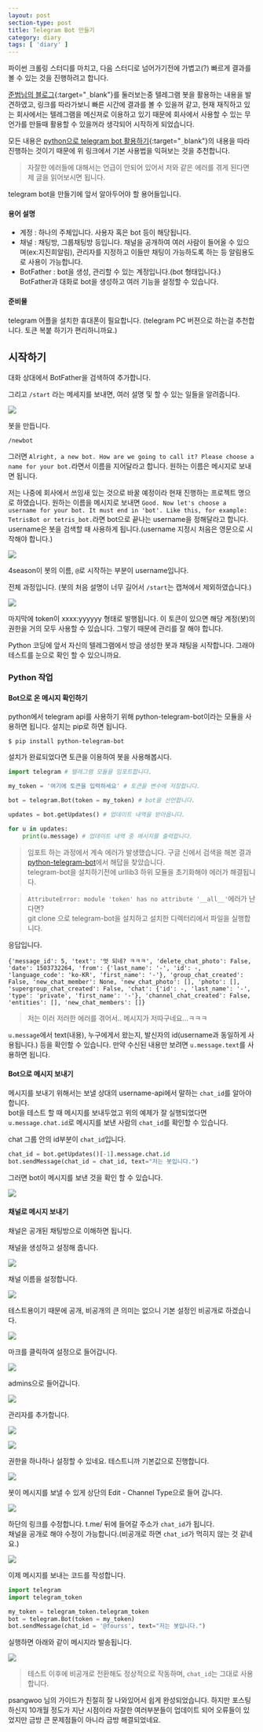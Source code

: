 ```yaml
---
layout: post
section-type: post
title: Telegram Bot 만들기
category: diary
tags: [ 'diary' ]
---
```


파이썬 크롤링 스터디를 마치고, 다음 스터디로 넘어가기전에 가볍고(?) 빠르게 결과를 볼 수 있는 것을 진행하려고 합니다.  

[준범님의 블로그](https://beomi.github.io/2017/04/20/HowToMakeWebCrawler-Notice-with-Telegram/){:target="`_`blank"}를 둘러보는중 텔레그램 봇을 활용하는 내용을 발견하였고, 링크를 따라가보니 빠른 시간에 결과를 볼 수 있을꺼 같고, 현재 재직하고 있는 회사에서는 텔레그램을 메신져로 이용하고 있기 때문에 회사에서 사용할 수 있는 무언가를 만들때 활용할 수 있을꺼라 생각되어 시작하게 되었습니다.

모든 내용은 [python으로 telegram bot 활용하기](https://blog.psangwoo.com/coding/2016/12/08/python-telegram-bot-1.html){:target="`_`blank"}의 내용을 따라 진행하는 것이기 때문에 위 링크에서 기본 사용법을 익혀보는 것을 추천합니다.
> 자잘한 에러들에 대해서는 언급이 안되어 있어서 저와 같은 에러를 겪게 된다면 제 글을 읽어보시면 됩니다.

telegram bot을 만들기에 앞서 알아두어야 할 용어들입니다.

#### 용어 설명
- 계정 :  하나의 주체입니다. 사용자 혹은 bot 등이 해당됩니다.  
- 채널 : 채팅방, 그룹채팅방 등입니다. 채널을 공개하여 여러 사람이 들어올 수 있으며(ex:지진희알림), 관리자를 지정하고 이들만 채팅이 가능하도록 하는 등 알림용도로 사용이 가능합니다.
- BotFather : bot을 생성, 관리할 수 있는 계정입니다.(bot 형태입니다.)  
BotFather과 대화로 bot을 생성하고 여러 기능을 설정할 수 있습니다.

#### 준비물
telegram 어플을 설치한 휴대폰이 필요합니다. (telegram PC 버젼으로 하는걸 추천합니다. 토큰 복붙 하기가 편리하니까요.)

## 시작하기

대화 상대에서 BotFather을 검색하여 추가합니다.  

그리고 `/start` 라는 메세지를 보내면, 여러 설명 및 할 수 있는 일들을 알려줍니다.

![]({{site.url}}/img/post/diary/telegram/botfather.png)

봇을 만듭니다.

```
/newbot
```

그러면 `Alright, a new bot. How are we going to call it? Please choose a name for your bot.`라면서 이름을 지어달라고 합니다. 원하는 이름은 메시지로 보내면 됩니다.

저는 나중에 회사에서 쓰임새 있는 것으로 바꿀 예정이라 현재 진행하는 프로젝트 명으로 하였습니다. 원하는 이름을 메시지로 보내면 `Good. Now let's choose a username for your bot. It must end in 'bot'. Like this, for example: TetrisBot or tetris_bot.`라면 bot으로 끝나는 username을 정해달라고 합니다.
username은 봇을 검색할 때 사용하게 됩니다.(username 지정시 처음은 영문으로 시작해야 합니다.)

![]({{site.url}}/img/post/diary/telegram/botfather_2.png)

4season이 봇의 이름, `@`로 시작하는 부분이 username입니다.

전체 과정입니다. (봇의 처음 설명이 너무 길어서 `/start`는 캡쳐에서 제외하였습니다.)

![]({{site.url}}/img/post/diary/telegram/botfather_3.png)

마지막에 token이 xxxx:yyyyyy 형태로 발행됩니다. 이 토큰이 있으면 해당 계정(봇)의 권한을 거의 모두 사용할 수 있습니다. 그렇기 때문에 관리를 잘 해야 합니다.  

Python 코딩에 앞서 자신의 텔레그램에서 방금 생성한 봇과 채팅을 시작합니다. 그래야 테스트를 눈으로 확인 할 수 있으니까요.

### Python 작업

#### Bot으로 온 메시지 확인하기

python에서 telegram api를 사용하기 위해 python-telegram-bot이라는 모듈을 사용하면 됩니다. 설치는 pip로 하면 됩니다.

```
$ pip install python-telegram-bot
```
설치가 완료되었다면 토큰을 이용하여 봇을 사용해봅시다.

```python
import telegram # 텔레그램 모듈을 임포트합니다.

my_token = '여기에 토큰을 입력하세요' # 토큰을 변수에 저장합니다.

bot = telegram.Bot(token = my_token) # bot을 선언합니다.

updates = bot.getUpdates() # 업데이트 내역을 받아옵니다.

for u in updates:
    print(u.message) # 업데이트 내역 중 메시지를 출력합니다.
```
> 임포트 하는 과정에서 계속 에러가 발생했습니다.
구글 신에서 검색을 해본 결과 [python-telegram-bot](https://github.com/python-telegram-bot/python-telegram-bot)에서 해답을 찾았습니다.  
telegram-bot을 설치하기전에 urllib3 하위 모듈을 초기화해야 에러가 해결됩니다.

> `AttributeError: module 'token' has no attribute '__all__'`에러가 난다면?  
git clone 으로 telegram-bot을 설치하고 설치한 디렉터리에서 파일을 실행합니다.

응답입니다.

```
{'message_id': 5, 'text': '엇 되네? ㅋㅋㅋ', 'delete_chat_photo': False, 'date': 1503732264, 'from': {'last_name': '-', 'id': -, 'language_code': 'ko-KR', 'first_name': '-'}, 'group_chat_created': False, 'new_chat_member': None, 'new_chat_photo': [], 'photo': [], 'supergroup_chat_created': False, 'chat': {'id': -, 'last_name': '-', 'type': 'private', 'first_name': '-'}, 'channel_chat_created': False, 'entities': [], 'new_chat_members': []}
```
> 저는 이러 저러한 에러를 겪어서.. 메시지가 저따구네요...ㅋㅋㅋ

`u.message`에서 text(내용), 누구에게서 왔는지, 발신자의 id(username과 동일하게 사용됩니다.) 등을 확인할 수 있습니다. 만약 수신된 내용만 보려면 `u.message.text`를 사용하면 됩니다.

#### Bot으로 메시지 보내기

메시지를 보내기 위해서는 보낼 상대의 username-api에서 말하는 `chat_id`를 알아야 합니다.  
bot을 테스트 할 때 메시지를 보내두었고 위의 예제가 잘 실행되었다면 `u.message.chat.id`로 메시지를 보낸 사람의 `chat_id`를 확인할 수 있습니다.

chat 그룹 안의 id부분이 `chat_id`입니다.

```python
chat_id = bot.getUpdates()[-1].message.chat.id
bot.sendMessage(chat_id = chat_id, text="저는 봇입니다.")
```

그러면 bot이 메시지를 보낸 것을 확인 할 수 있습니다.

![]({{site.url}}/img/post/diary/telegram/botfather_4.png)

#### 채널로 메시지 보내기

채널은 공개된 채팅방으로 이해하면 됩니다.  

채널을 생성하고 설정해 줍니다.

![]({{site.url}}/img/post/diary/telegram/bot_1.png)

채널 이름을 설정합니다.

![]({{site.url}}/img/post/diary/telegram/bot_2.png)

테스트용이기 때문에 공개, 비공개의 큰 의미는 없으니 기본 설정인 비공개로 하겠습니다.

![]({{site.url}}/img/post/diary/telegram/bot_3.png)

마크를 클릭하여 설정으로 들어갑니다.

![]({{site.url}}/img/post/diary/telegram/bot_4.png)

admins으로 들어갑니다.

![]({{site.url}}/img/post/diary/telegram/bot_5.png)

관리자를 추가합니다.

![]({{site.url}}/img/post/diary/telegram/bot_6.png)

![]({{site.url}}/img/post/diary/telegram/bot_7.png)

권한을 하나하나 설정할 수 있네요. 테스트니까 기본값으로 진행합니다.

![]({{site.url}}/img/post/diary/telegram/bot_8.png)

봇이 메시지를 보낼 수 있게 상단의 Edit - Channel Type으로 들어 갑니다.

![]({{site.url}}/img/post/diary/telegram/bot_9.png)

하단의 링크를 수정합니다. t.me/ 뒤에 들어갈 주소가 `chat_id`가 됩니다.  
채널을 공개로 해야 수정이 가능합니다.(비공개로 하면 `chat_id`가 먹히지 않는 것 같네요.)

![]({{site.url}}/img/post/diary/telegram/bot_10.png)

이제 메시지를 보내는 코드를 작성합니다.

```python
import telegram
import telegram_token

my_token = telegram_token.telegram_token
bot = telegram.Bot(token = my_token)
bot.sendMessage(chat_id = '@fourss', text="저는 봇입니다.")
```
실행하면 아래와 같이 메시지라 발송됩니다.

![]({{site.url}}/img/post/diary/telegram/bot_11.png)

> 테스트 이후에 비공개로 전환해도 정상적으로 작동하며, `chat_id`는 그대로 사용합니다.

psangwoo 님의 가이드가 친절히 잘 나와있어서 쉽게 완성되었습니다. 하지만 포스팅하신지 10개월 정도가 지난 시점이라 자잘한 여러부분들이 업데이트 되어 오류들이 있었지만 금방 큰 문제점들이 아니라 금방 해결되었네요.
